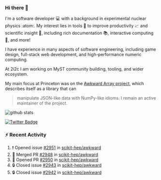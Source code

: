 ### Hi there 👋 

I'm a software developer 💻 with a background in experimental nuclear physics :atom:. My interest lies in tools :wrench: to improve productivity :chart_with_upwards_trend: and scientific insight :telescope:, including rich documentation 📚, interactive computing 🧮, and more! 

I have experience in many aspects of software engineering, including game design, full-stack web development, and high-performance numeric computing. 

At 2i2c I am working on MyST community building, tooling, and wider ecosystem. 

My main focus at Princeton was on the [Awkward Array project](awkward-array.org/), which describes itself as a library that can 
> manipulate JSON-like data with NumPy-like idioms. I remain an active maintainer of the project. 

![github stats](https://github-readme-stats.vercel.app/api?username=agoose77&show_icons=true&hide_rank=true&hide_title=true&bg_color=30,e76445,904e95&text_color=efe3ec&icon_color=efe3ec)
<!--
**agoose77/agoose77** is a ✨ _special_ ✨ repository because its `README.md` (this file) appears on your GitHub profile.

Here are some ideas to get you started:

- 🔭 I’m currently working on ...
- 🌱 I’m currently learning ...
- 👯 I’m looking to collaborate on ...
- 🤔 I’m looking for help with ...
- 💬 Ask me about ...
- 📫 How to reach me: ...
- 😄 Pronouns: ...
- ⚡ Fun fact: ...
-->

[![Twitter Badge](https://img.shields.io/twitter/follow/agoose77?style=flat-square&logo=Twitter&logoColor=white&color=cornflowerblue)](https://twitter.com/agoose77)

### :zap: Recent Activity

<!--START_SECTION:activity-->
1. ❗ Opened issue [#2951](https://github.com/scikit-hep/awkward/issues/2951) in [scikit-hep/awkward](https://github.com/scikit-hep/awkward)
2. 🎉 Merged PR [#2948](https://github.com/scikit-hep/awkward/pull/2948) in [scikit-hep/awkward](https://github.com/scikit-hep/awkward)
3. 💪 Opened PR [#2950](https://github.com/scikit-hep/awkward/pull/2950) in [scikit-hep/awkward](https://github.com/scikit-hep/awkward)
4. 🔒 Closed issue [#2943](https://github.com/scikit-hep/awkward/issues/2943) in [scikit-hep/awkward](https://github.com/scikit-hep/awkward)
5. 🔒 Closed issue [#2942](https://github.com/scikit-hep/awkward/issues/2942) in [scikit-hep/awkward](https://github.com/scikit-hep/awkward)
<!--END_SECTION:activity-->
